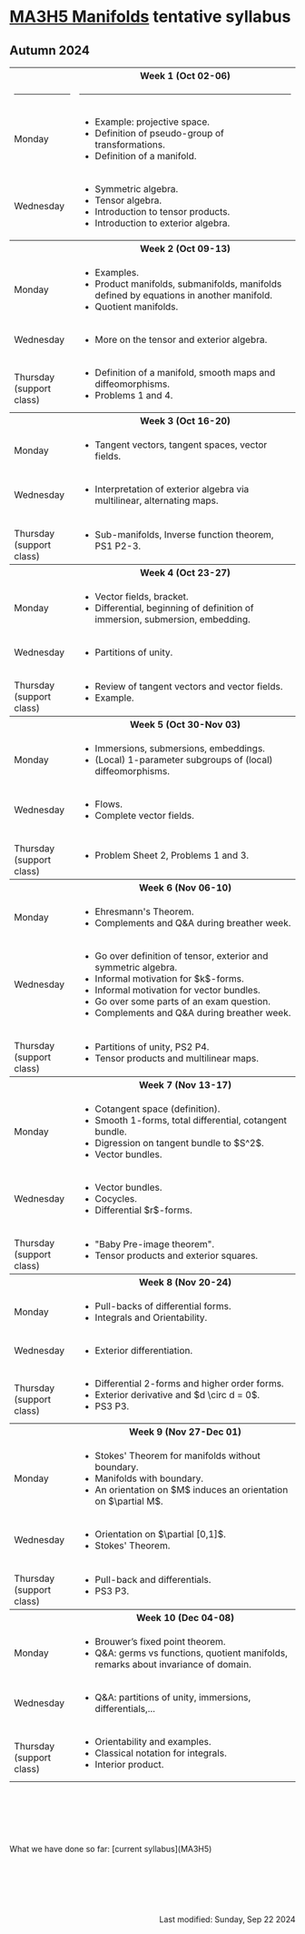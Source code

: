 <script type="text/javascript" id="MathJax-script" async
  src="https://cdn.jsdelivr.net/npm/mathjax@3/es5/tex-mml-chtml.js">
</script>
<script>
  MathJax = {
    tex: {
      inlineMath: [['$', '$']]
    }
  };
</script>

<!-- https://www.geeksforgeeks.org/how-to-reload-page-only-once-in-javascript/ -->
<script type='text/javascript'>
  (() => {
      if (window.localStorage) {
          if (!localStorage.getItem('reload')) {
              localStorage['reload'] = true;
              window.location.reload();
          } else {
              localStorage.removeItem('reload');
          }
      }
  })();
</script>
# [MA3H5 Manifolds](https://moodle.warwick.ac.uk/course/view.php?id=60813) tentative syllabus
## Autumn 2024

<table>
  <tbody>
<!--  ##################  Week 1  ################## -->
    <tr><th></th><th style="text-align: center">Week 1 (Oct 02-06)</th></tr>
    <tr><td class="divider"><hr/></td><td class="divider"><hr/></td></tr>
    <tr><td>Monday</td>
      <td>
        <ul>
          <li>Example: projective space.</li>
          <li>Definition of pseudo-group of transformations.</li>
          <li>Definition of a manifold.</li>
        </ul>
      </td>
    </tr>
    <tr><td>Wednesday</td>
      <td>
        <ul>
          <li>Symmetric algebra.</li>
          <li>Tensor algebra.</li>
          <li>Introduction to tensor products.</li>
          <li>Introduction to exterior algebra.</li>
        </ul>
      </td>
    </tr>
<!--  ##################  Week 2  ################## -->
    <tr><th></th><th style="text-align: center">Week 2 (Oct 09-13)</th></tr>
    <tr><td>Monday</td>
      <td>
        <ul>
          <li>Examples.</li>
          <li>Product manifolds, submanifolds, manifolds defined by equations in another manifold.</li>
          <li>Quotient manifolds.</li>
        </ul>
      </td>
    </tr>
    <tr><td>Wednesday</td>
      <td>
        <ul>
          <li>More on the tensor and exterior algebra.</li>
        </ul>
      </td>
    </tr>
    <tr><td><p style="margin-bottom:0;">Thursday</p><p style="margin : 0; padding-top:0;">(support class)</p></td>
      <td>
        <ul>
          <li>Definition of a manifold, smooth maps and diffeomorphisms.</li>
          <li>Problems 1 and 4.</li>
        </ul>
      </td>
    </tr>
<!--  ##################  Week 3  ################## -->
    <tr><th></th><th style="text-align: center">Week 3 (Oct 16-20)</th></tr>
    <tr><td>Monday</td>
      <td>
        <ul>
          <li>Tangent vectors, tangent spaces, vector fields.</li>
        </ul>
      </td>
    </tr>
    <tr><td>Wednesday</td>
      <td>
        <ul>
          <li>Interpretation of exterior algebra via multilinear, alternating maps.</li>
        </ul>
      </td>
    </tr>
    <tr><td><p style="margin-bottom:0;">Thursday</p><p style="margin : 0; padding-top:0;">(support class)</p></td>
      <td>
        <ul>
          <li>Sub-manifolds, Inverse function theorem, PS1 P2-3.</li>
        </ul>
      </td>
    </tr>
<!--  ##################  Week 4  ################## -->
    <tr><th></th><th style="text-align: center">Week 4 (Oct 23-27)</th></tr>
    <tr><td>Monday</td>
      <td>
        <ul>
          <li>Vector fields, bracket.</li>
          <li>Differential, beginning of definition of immersion, submersion, embedding.</li>
        </ul>
      </td>
    </tr>
    <tr><td>Wednesday</td>
      <td>
        <ul>
          <li>Partitions of unity.</li>
        </ul>
      </td>
    </tr>
    <tr><td><p style="margin-bottom:0;">Thursday</p><p style="margin : 0; padding-top:0;">(support class)</p></td>
      <td>
        <ul>
          <li>Review of tangent vectors and vector fields.</li>
          <li>Example.</li>
        </ul>
      </td>
    </tr>
<!--  ##################  Week 5  ################## -->
    <tr><th></th><th style="text-align: center">Week 5 (Oct 30-Nov 03)</th></tr>
    <tr><td>Monday</td>
      <td>
        <ul>
          <li>Immersions, submersions, embeddings.</li>
          <li>(Local) 1-parameter subgroups of (local) diffeomorphisms.</li>
        </ul>
      </td>
    </tr>
    <tr><td>Wednesday</td>
      <td>
        <ul>
          <li>Flows.</li>
          <li>Complete vector fields.</li>
        </ul>
      </td>
    </tr>
    <tr><td><p style="margin-bottom:0;">Thursday</p><p style="margin : 0; padding-top:0;">(support class)</p></td>
      <td>
        <ul>
          <li>Problem Sheet 2, Problems 1 and 3.</li>
        </ul>
      </td>
    </tr>
<!--  ##################  Week 6  ################## -->
    <tr><th></th><th style="text-align: center">Week 6 (Nov 06-10)</th></tr>
    <tr><td>Monday</td>
      <td>
        <ul>
          <li>Ehresmann's Theorem.</li>
          <li>Complements and Q&A during breather week.</li>
        </ul>
      </td>
    </tr>
    <tr><td>Wednesday</td>
      <td>
        <ul>
          <li>Go over definition of tensor, exterior and symmetric algebra.</li>
          <li>Informal motivation for $k$-forms.</li>
          <li>Informal motivation for vector bundles.</li>
          <li>Go over some parts of an exam question.</li>
          <li>Complements and Q&A during breather week.</li>
        </ul>
      </td>
    </tr>
    <tr><td><p style="margin-bottom:0;">Thursday</p><p style="margin : 0; padding-top:0;">(support class)</p></td>
      <td>
        <ul>
          <li>Partitions of unity, PS2 P4.</li>
          <li>Tensor products and multilinear maps.</li>
        </ul>
      </td>
    </tr>
<!--  ##################  Week 7  ################## -->
    <tr><th></th><th style="text-align: center">Week 7 (Nov 13-17)</th></tr>
    <tr><td>Monday</td>
      <td>
        <ul>
          <li>Cotangent space (definition).</li>
          <li>Smooth 1-forms, total differential, cotangent bundle.</li>
          <li>Digression on tangent bundle to $S^2$.</li>
          <li>Vector bundles.</li>
        </ul>
      </td>
    </tr>
    <tr><td>Wednesday</td>
      <td>
        <ul>
          <li>Vector bundles.</li>
          <li>Cocycles.</li>
          <li>Differential $r$-forms.</li>
        </ul>
      </td>
    </tr>
    <tr><td><p style="margin-bottom:0;">Thursday</p><p style="margin : 0; padding-top:0;">(support class)</p></td>
      <td>
        <ul>
          <li>"Baby Pre-image theorem".</li>
          <li>Tensor products and exterior squares.</li>
        </ul>
      </td>
    </tr>
<!--  ##################  Week 8  ################## -->
    <tr><th></th><th style="text-align: center">Week 8 (Nov 20-24)</th></tr>
    <tr><td>Monday</td>
      <td>
        <ul>
          <li>Pull-backs of differential forms.</li>
          <li>Integrals and Orientability.</li>
        </ul>
      </td>
    </tr>
    <tr><td>Wednesday</td>
      <td>
        <ul>
          <li>Exterior differentiation.</li>
        </ul>
      </td>
    </tr>
    <tr><td><p style="margin-bottom:0;">Thursday</p><p style="margin : 0; padding-top:0;">(support class)</p></td>
      <td>
        <ul>
          <li>Differential 2-forms and higher order forms.</li>
          <li>Exterior derivative and $d \circ d = 0$.</li>
          <li>PS3 P3.</li>
        </ul>
      </td>
    </tr>
<!--  ##################  Week 9  ################## -->
    <tr><th></th><th style="text-align: center">Week 9 (Nov 27-Dec 01)</th></tr>
    <tr><td>Monday</td>
      <td>
        <ul>
          <li>Stokes' Theorem for manifolds without boundary.</li>
          <li>Manifolds with boundary.</li>
          <li>An orientation on $M$ induces an orientation on $\partial M$.</li>
        </ul>
      </td>
    </tr>
    <tr><td>Wednesday</td>
      <td>
        <ul>
          <li>Orientation on $\partial [0,1]$.</li>
          <li>Stokes' Theorem.</li>
        </ul>
      </td>
    </tr>
    <tr><td><p style="margin-bottom:0;">Thursday</p><p style="margin : 0; padding-top:0;">(support class)</p></td>
      <td>
        <ul>
          <li>Pull-back and differentials.</li>
          <li>PS3 P3.</li>
        </ul>
      </td>
    </tr>
<!--  ##################  Week 10  ################## -->
    <tr><th></th><th style="text-align: center">Week 10 (Dec 04-08)</th></tr>
    <tr><td>Monday</td>
      <td>
        <ul>
          <li>Brouwer’s fixed point theorem.</li>
          <li>Q&A: germs vs functions, quotient manifolds, remarks about invariance of domain.</li>
        </ul>
      </td>
    </tr>
    <tr><td>Wednesday</td>
      <td>
        <ul>
          <li>Q&A: partitions of unity, immersions, differentials,...</li>
        </ul>
      </td>
    </tr>
    <tr><td><p style="margin-bottom:0;">Thursday</p><p style="margin : 0; padding-top:0;">(support class)</p></td>
      <td>
        <ul>
          <li>Orientability and examples.</li>
          <li>Classical notation for integrals.</li>
          <li>Interior product.</li>
        </ul>
      </td>
    </tr>
  </tbody>
</table>
<p>&nbsp;</p><p>&nbsp;</p><p>&nbsp;</p>
What we have done so far: [current syllabus](MA3H5)
<p>&nbsp;</p><p>&nbsp;</p><p>&nbsp;</p>
<div style="text-align: right">Last modified: Sunday, Sep 22 2024</div>
